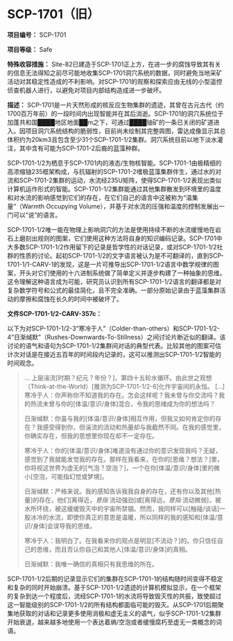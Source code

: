 # SCP-1701（旧）
                        

**项目编号：** SCP-1701

**项目等级：** Safe

**特殊收容措施：** Site-82已建造于SCP-1701正上方，在进一步的腐蚀导致其有关的信息无法得知之前尽可能地收集SCP-1701洞穴系统的数据，同时避免当地采矿活动对其稳定性造成的不利影响。对SCP-1701的观察和探索应由无线的小型遥控侦查机器人进行，以避免对项目内部结构造成进一步破坏。

**描述：** SCP-1701是一片天然形成的核反应生物集群的遗迹，其曾在古元古代（约1700百万年前）的一段时间内出现智能并在其后消逝。SCP-1701的洞穴系统位于加蓬共和国████地区地面██m之下，可通过████铀矿的一条已关闭的矿道进入。因项目洞穴系统结构的脆弱性，目前尚未绘制其完整舆图，雷达成像显示其总体积约为20km3且包含至少31个SCP-1701-1/2集群。洞穴系统目前以地下淡水灌注，其中含有可能为SCP-1701-2后裔的蓝藻种群。

SCP-1701-1/2为栖息于SCP-1701内的液态/生物核智能。SCP-1701-1由极精细的高浓缩铀235框架构成，与抗辐射的SCP-1701-2嗜极蓝藻集群伴生，通过水的对流和SCP-1701-2集群的运动，水流经235U矩阵，使得SCP-1701-1/2表现出类似计算机运作形式的智能。SCP-1701-1/2集群能通过其他集群散发到环境里的温度和对水流的影响感觉到它们的存在，在它们自己的语言中这被称为“温集量”（Warmth Occupying Volume），并基于对水流的压强和温度的控制发展出一门可以“说”的语言。

SCP-1701-1/2唯一能在物理上影响洞穴的方法是使用持续不断的水流缓慢地在岩石上磨刻出规则的图案，它们使用这种方法将自身的知识编码记录。SCP-1701中大多数SCP-1701-1/2作用留下的记录是哲学性的对话记录，或对SCP-1701-1/2社群的性质的讨论。起初SCP-1701-1/2的文字语言被认为是不可翻译的，直到SCP-1701-1/1-CARV-1的发现，这是一片可推导出SCP-1701-1/2语言中数学规律的图案，开头对它们使用的十六进制系统做了简单定义并逐步构建了一种抽象的思维。这令理解这种语言成为可能，研究员认识到所有SCP-1701-1/2语言的翻译都是对复杂数学符号和公式的最佳简化，且不完全准确。一部分原始记录由于蓝藻集群活动的摩擦和腐蚀在长久的时间中被破坏了。

**文件SCP-1701-1/2-CARV-357c：** 

以下为对SCP-1701-1/2-3“寒冷于人”（Colder-than-others）和SCP-1701-1/2-4“日渐缄默”（Rushes-Downwards-To-Stillness）之间讨论片断近似的翻译。该讨论的语气和语句为SCP-1701-1/2集群间对话的典型代表。比较其他的图案可估计次对话是在接近五百年的时间段内记录的，这可以推测出SCP-1701-1/2智能的时间观念。


> … 上层湍流[时期？纪元？年份？]，第四十五轮水循环。由此世之观想（Think-at-the-World）[推测为SCP-1701-1/2-6]化作宇宙间的永恒。
[…]
寒冷于人：你声称你不知道我的存在。怎会这样呢？我未曾与你交流吗？我的热流未曾与你的[体温/意识/身体]混合，令我的思绪成为你的想法吗？
> 
> 日渐缄默：你虽与我的[体温/意识/身体]相互作用，但我又如何肯定你的存在？我感受得到你，但湍流的流动和热量却与我截然不同。在我的感觉里，你确实存在，但我的思想里你现在却不一定存在。
> 
> 寒冷于人：你的[体温/意识/身体]难道没有通过你的意识发现我吗？无疑，感觉到了我就能发觉我的存在。那样在我看来，在你的[思维？想法？]里，你将视这世界为虚无的[气泡？空泡？]，一个在你[体温/意识/身体]里的微小[空泡，可能指幻觉或梦境]。
> 
> 日渐缄默：严格来说。我的感知告诉我我自身的存在，还有你以及其他[热量]的存在，他们[离得近，*意指* 流动强劲]或[离得远，*意指* 流动微弱]，被水所环绕，被这缓缓毁灭中的宇宙所禁锢。然而，我同样可以[触碰/谈话]一股冰冷的水流，即使你真正的意思是温暖，所以同样的我的感知和[体温/意识/身体]会误导我的思维。
> 
> 寒冷于人：我明白了。在我看来你的观点是明显[不流动？]的。你只信任自己的思维，而且否认你自己和其他人[体温/意识/身体]的真相。
> 
> 日渐缄默：我唯一确信的真相只有我思维的所在。
> 

SCP-1701-1/2后期的记录显示它们的集群在SCP-1701-1的结构随时间变得不稳定和复杂的同时开始崩溃。基于SCP-1701-1/2遗迹的计算机模拟显示，在一个框架的复杂到达一个程度后，流经SCP-1701-1的水流将导致毁灭性的共振，致使超过这一智能级别的SCP-1701-1/2的所有结构都面临可能的毁灭。从SCP-1701后期聚集地获取的对话和记录更多使用消极和虚无主义的语气，似乎SCP-1701-1/2集群开始衰退，越来越多地使用一个表达着熵/空泡或者缓慢腐朽至虚无一类概念的词语。


                    